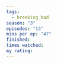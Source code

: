 ```yaml
---
tags:
  - breaking_bad
season: "3"
episodes: "13"
mins per ep: "47"
finished: 
times watched: 
my rating:
---
```

